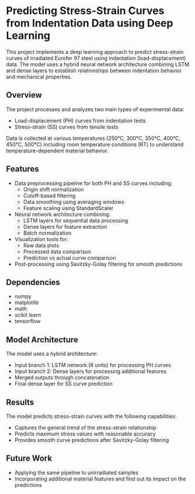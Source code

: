 # Predicting Stress-Strain Curves from Indentation Data using Deep Learning

This project implements a deep learning approach to predict stress-strain curves of irradiated Eurofer 97 steel using indentation (load-displacement) data. The model uses a hybrid neural network architecture combining LSTM and dense layers to establish relationships between indentation behavior and mechanical properties.

## Overview

The project processes and analyzes two main types of experimental data:
- Load-displacement (PH) curves from indentation tests
- Stress-strain (SS) curves from tensile tests

Data is collected at various temperatures (250°C, 300°C, 350°C, 400°C, 450°C, 500°C) including room temperature conditions (RT) to understand temperature-dependent material behavior.

## Features

- Data preprocessing pipeline for both PH and SS curves including:
  - Origin shift normalization
  - Cutoff-based filtering
  - Data smoothing using averaging windows
  - Feature scaling using StandardScaler
- Neural network architecture combining:
  - LSTM layers for sequential data processing
  - Dense layers for feature extraction
  - Batch normalization
- Visualization tools for:
  - Raw data plots
  - Processed data comparison
  - Prediction vs actual curve comparison
- Post-processing using Savitzky-Golay filtering for smooth predictions

## Dependencies
- numpy
- matplotlib
- math
- scikit learn
- tensorflow

## Model Architecture

The model uses a hybrid architecture:
- Input branch 1: LSTM network (8 units) for processing PH curves
- Input branch 2: Dense layers for processing additional features
- Merged outputs through concatenation
- Final dense layer for SS curve prediction

## Results

The model predicts stress-strain curves with the following capabilities:

- Captures the general trend of the stress-strain relationship
- Predicts maximum stress values with reasonable accuracy
- Provides smooth curve predictions after Savitzky-Golay filtering

## Future Work

- Applying the same pipeline to unirradiated samples
- Incorporating additional material features and find out its impact on the predictions
